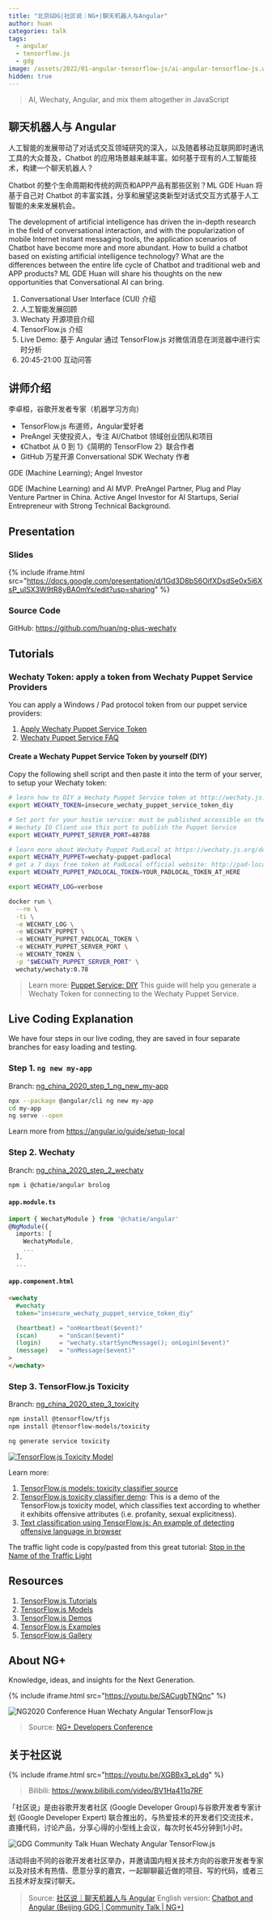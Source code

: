 ```yaml
---
title: "北京GDG|社区说｜NG+|聊天机器人与Angular"
author: huan
categories: talk
tags:
  - angular
  - tensorflow.js
  - gdg
image: /assets/2022/01-angular-tensorflow-js/ai-angular-tensorflow-js.webp
hidden: true
---
```


> AI, Wechaty, Angular, and mix them altogether in JavaScript

## 聊天机器人与 Angular

人工智能的发展带动了对话式交互领域研究的深入，以及随着移动互联网即时通讯工具的大众普及，Chatbot 的应用场景越来越丰富。如何基于现有的人工智能技术，构建一个聊天机器人？

Chatbot 的整个生命周期和传统的网页和APP产品有那些区别？ML GDE Huan 将基于自己对 Chatbot 的丰富实践，分享和展望这类新型对话式交互方式基于人工智能的未来发展机会。

The development of artificial intelligence has driven the in-depth research in the field of conversational interaction, and with the popularization of mobile Internet instant messaging tools, the application scenarios of Chatbot have become more and more abundant. How to build a chatbot based on existing artificial intelligence technology? What are the differences between the entire life cycle of Chatbot and traditional web and APP products? ML GDE Huan will share his thoughts on the new opportunities that Conversational AI can bring.

1. Conversational User Interface (CUI) 介绍
1. 人工智能发展回顾
1. Wechaty 开源项目介绍
1. TensorFlow.js 介绍
1. Live Demo: 基于 Angular 通过 TensorFlow.js 对微信消息在浏览器中进行实时分析
1. 20:45-21:00 互动问答

## 讲师介绍

李卓桓，谷歌开发者专家（机器学习方向）

- TensorFlow.js 布道师，Angular爱好者
- PreAngel 天使投资人，专注 AI/Chatbot 领域创业团队和项目
- 《Chatbot 从 0 到 1》《简明的 TensorFlow 2》联合作者
- GitHub 万星开源 Conversational SDK Wechaty 作者

GDE (Machine Learning); Angel Investor

GDE (Machine Learning) and AI MVP. PreAngel Partner, Plug and Play Venture Partner in China. Active Angel Investor for AI Startups, Serial Entrepreneur with Strong Technical Background.

## Presentation

### Slides

{% include iframe.html src="https://docs.google.com/presentation/d/1Gd3D8bS6OifXDsdSe0x5i6XsP_uISX3W9tR8yBA0mYs/edit?usp=sharing" %}

### Source Code

GitHub: <https://github.com/huan/ng-plus-wechaty>

## Tutorials

### Wechaty Token: apply a token from Wechaty Puppet Service Providers

You can apply a Windows / Pad protocol token from our puppet service providers:

1. [Apply Wechaty Puppet Service Token](https://github.com/wechaty/puppet-supports/issues/new/choose)
1. [Wechaty Puppet Service FAQ](https://wechaty.js.org/docs/puppet-services/faq)

#### Create a Wechaty Puppet Service Token by yourself (DIY)

Copy the following shell script and then paste it into the term of your server, to setup your Wechaty token:

```sh
# learn how to DIY a Wechaty Puppet Service token at http://wechaty.js.org/docs/puppet-services/diy
export WECHATY_TOKEN=insecure_wechaty_puppet_service_token_diy

# Set port for your hostie service: must be published accessible on the internet
# Wechaty IO Client use this port to publish the Puppet Service
export WECHATY_PUPPET_SERVER_PORT=48788

# learn more about Wechaty Puppet PadLocal at https://wechaty.js.org/docs/puppet-services/padlocal
export WECHATY_PUPPET=wechaty-puppet-padlocal
# get a 7 days free token at PadLocal official website: http://pad-local.com/
export WECHATY_PUPPET_PADLOCAL_TOKEN=YOUR_PADLOCAL_TOKEN_AT_HERE

export WECHATY_LOG=verbose

docker run \
  --rm \
  -ti \
  -e WECHATY_LOG \
  -e WECHATY_PUPPET \
  -e WECHATY_PUPPET_PADLOCAL_TOKEN \
  -e WECHATY_PUPPET_SERVER_PORT \
  -e WECHATY_TOKEN \
  -p "$WECHATY_PUPPET_SERVER_PORT" \
  wechaty/wechaty:0.78
```

> Learn more: [Puppet Service: DIY](https://wechaty.js.org/docs/puppet-services/diy/) This guide will help you generate a Wechaty Token for connecting to the Wechaty Puppet Service.

## Live Coding Explanation

We have four steps in our live coding, they are saved in four separate branches for easy loading and testing.

### Step 1. `ng new my-app`

Branch: [ng_china_2020_step_1_ng_new_my-app](https://github.com/huan/ng2020-wechaty/tree/ng_china_2020_step_1_ng_new_my-app)

```sh
npx --package @angular/cli ng new my-app
cd my-app
ng serve --open
```

Learn more from <https://angular.io/guide/setup-local>

### Step 2. Wechaty

Branch: [ng_china_2020_step_2_wechaty](https://github.com/huan/ng2020-wechaty/tree/ng_china_2020_step_2_wechaty)

```sh
npm i @chatie/angular brolog
```

#### `app.module.ts`

```ts
import { WechatyModule } from '@chatie/angular'
@NgModule({
  imports: [
    WechatyModule,
    ...
  ],
  ...
```

#### `app.component.html`

```html
<wechaty
  #wechaty
  token="insecure_wechaty_puppet_service_token_diy"

  (heartbeat) = "onHeartbeat($event)"
  (scan)      = "onScan($event)"
  (login)     = "wechaty.startSyncMessage(); onLogin($event)"
  (message)   = "onMessage($event)"
>
</wechaty>
```

### Step 3. TensorFlow.js Toxicity

Branch: [ng_china_2020_step_3_toxicity](https://github.com/huan/ng2020-wechaty/tree/ng_china_2020_step_3_toxicity)

```sh
npm install @tensorflow/tfjs
npm install @tensorflow-models/toxicity

ng generate service toxicity
```

[![TensorFlow.js Toxicity Model](/assets/2022/01-angular-tensorflow-js/toxicity.webp)](https://storage.googleapis.com/tfjs-models/demos/toxicity/index.html)

Learn more:

1. [TensorFlow.js models: toxicity classifier source](https://github.com/tensorflow/tfjs-models/tree/master/toxicity)
1. [TensorFlow.js toxicity classifier demo](https://storage.googleapis.com/tfjs-models/demos/toxicity/index.html): This is a demo of the TensorFlow.js toxicity model, which classifies text according to whether it exhibits offensive attributes (i.e. profanity, sexual explicitness).
1. [Text classification using TensorFlow.js: An example of detecting offensive language in browser](https://medium.com/tensorflow/text-classification-using-tensorflow-js-an-example-of-detecting-offensive-language-in-browser-e2b94e3565ce)

The traffic light code is copy/pasted from this great tutorial: [Stop in the Name of the Traffic Light](https://medium.com/@robhitt/stop-in-the-name-of-the-traffic-light-c5f4d8a9d2e6)

## Resources

1. [TensorFlow.js Tutorials](https://www.tensorflow.org/js/tutorials)
1. [TensorFlow.js Models](https://www.tensorflow.org/js/models)
1. [TensorFlow.js Demos](https://www.tensorflow.org/js/demos)
1. [TensorFlow.js Examples](https://github.com/tensorflow/tfjs-examples/)
1. [TensorFlow.js Gallery](https://github.com/tensorflow/tfjs/blob/master/GALLERY.md)

## About NG+

Knowledge, ideas, and insights for the Next Generation.

{% include iframe.html src="https://youtu.be/SACugbTNQnc" %}

![NG2020 Conference Huan Wechaty Angular TensorFlow.js](/assets/2022/01-angular-tensorflow-js/huan-ng-2020.webp)

> Source: [NG+ Developers Conference](https://ng-plus.dev/#/conferences?year=2020)

## 关于社区说

{% include iframe.html src="https://youtu.be/XGBBx3_pLdg" %}

> Bilibili: <https://www.bilibili.com/video/BV1Ha411q7RF>

「社区说」是由谷歌开发者社区 (Google Developer Group)与谷歌开发者专家计划 (Google Developer Expert) 联合推出的，与热爱技术的开发者们交流技术，直播代码，讨论产品，分享心得的小型线上会议，每次时长45分钟到1小时。

![GDG Community Talk Huan Wechaty Angular TensorFlow.js](/assets/2022/01-angular-tensorflow-js/huan-gdg-2021-community-talk.webp)

活动将由不同的谷歌开发者社区举办，并邀请国内相关技术方向的谷歌开发者专家以及对技术有热情、愿意分享的嘉宾，一起聊聊最近做的项目、写的代码，或者三五技术好友探讨聊天。

> Source: [社区说｜聊天机器人与 Angular](https://mp.weixin.qq.com/s/cluw2QQepzacuZFA1pJvcw)
> English version: [Chatbot and Angular (Beijing GDG | Community Talk | NG+)](/2022/01/06/angular-tensorflow-js-en/)
